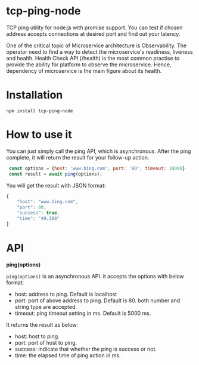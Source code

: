 # tcp-ping-node
TCP ping utility for node.js with promise support. You can test if chosen address accepts connections at desired port and find out your latency. 

One of the critical topic of Microservice architecture is Observability. The operator need to find a way to detect the microservice's readiness, liveness and health.
Health Check API  (/health) is the most common practise to provide the ability for platform to observe the microservice. Hence, dependency of microservice is the main figure about its health.

# Installation
```shell
npm install tcp-ping-node
```

# How to use it
You can just simply call the ping API, which is asynchronous. After the ping complete,
it will return the result for your follow-up action.
```javascript
 const options = {host: 'www.bing.com', port: '80', timeout: 10000}
 const result = await ping(options);
```
You will get the result with JSON format:
```javascript
{
    "host": "www.bing.com", 
    "port": 80,
    "success": true,
    "time": "49.388"
}
```
# API
**ping(options)**

`ping(options)` is an asynchronous API. it accepts the options with below format:

- host: address to ping. Default is localhost
- port: port of above address to ping. Default is 80. both number and string type are accepted.
- timeout: ping timeout setting in ms. Default is 5000 ms.

It returns the result as below:

- host: host to ping.
- port: port of host to ping.
- success: indicate that whether the ping is success or not.
- time: the elapsed time of ping action in ms. 
